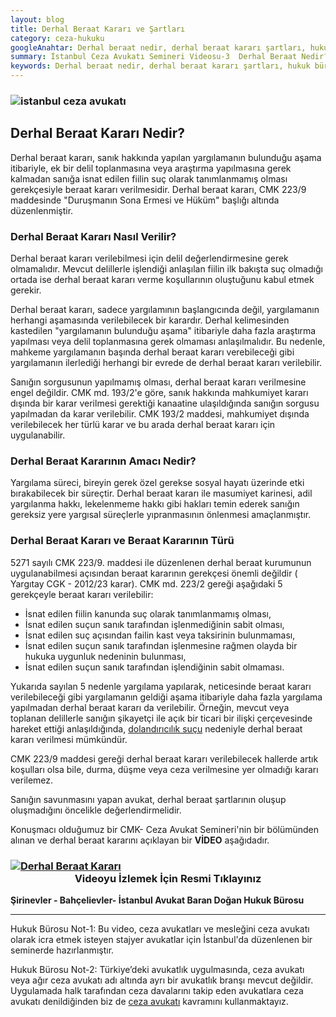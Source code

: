 ```yaml
---
layout: blog
title: Derhal Beraat Kararı ve Şartları
category: ceza-hukuku
googleAnahtar: Derhal beraat nedir, derhal beraat kararı şartları, hukuk bürosu, avukat, ağır ceza avukatı, istanbul avukat, istanbul ceza avukatı, ceza davası, cmk 223
summary: İstanbul Ceza Avukatı Semineri Videosu-3  Derhal Beraat Nedir? Derhal Beraat Kararı Nasıl Verilir? Ceza avukatlarına ve ceza avukatı olmak isteyen stajyer avukatlara yönelik İstanbul'da verdiğimiz mesleki seminerin videosu da yer almaktadır.
keywords: Derhal beraat nedir, derhal beraat kararı şartları, hukuk bürosu, avukat, ağır ceza avukatı, istanbul avukat, istanbul ceza avukatı, ceza davası, cmk 223, bahçelievler avukat, şirinevler avukat
---
```


### ![istanbul ceza avukatı](https://camo.githubusercontent.com/f24abcba8f58bb01aef0b92787e06b188fde43a5/687474703a2f2f692e68697a6c69726573696d2e636f6d2f704244455a6e2e6a7067 "Ceza Avukatı")

## Derhal Beraat Kararı Nedir?

Derhal beraat kararı, sanık hakkında yapılan yargılamanın bulunduğu aşama itibariyle, ek bir delil toplanmasına veya araştırma yapılmasına gerek kalmadan sanığa isnat edilen fiilin suç olarak tanımlanmamış olması gerekçesiyle beraat kararı verilmesidir. Derhal beraat kararı, CMK 223/9 maddesinde "Duruşmanın Sona Ermesi ve Hüküm" başlığı altında düzenlenmiştir. 

### Derhal Beraat Kararı Nasıl Verilir?

Derhal beraat kararı verilebilmesi için delil değerlendirmesine gerek olmamalıdır. Mevcut delillerle işlendiği anlaşılan fiilin ilk bakışta suç olmadığı ortada ise derhal beraat kararı verme koşullarının oluştuğunu kabul etmek gerekir. 

Derhal beraat kararı, sadece yargılamının başlangıcında değil, yargılamanın herhangi aşamasında verilebilecek bir karardır. Derhal kelimesinden kastedilen "yargılamanın bulunduğu aşama" itibariyle daha fazla araştırma yapılması veya delil toplanmasına gerek olmaması anlaşılmalıdır. Bu nedenle, mahkeme yargılamanın başında derhal beraat kararı verebileceği gibi yargılamanın ilerlediği herhangi bir evrede de derhal beraat kararı verilebilir.

Sanığın sorgusunun yapılmamış olması, derhal beraat kararı verilmesine engel değildir. CMK md. 193/2'e göre, sanık hakkında mahkumiyet kararı dışında bir karar verilmesi gerektiği kanaatine ulaşıldığında sanığın sorgusu yapılmadan da karar verilebilir. CMK 193/2 maddesi, mahkumiyet dışında verilebilecek her türlü karar ve bu arada derhal beraat kararı için uygulanabilir. 

### Derhal Beraat Kararının Amacı Nedir?

Yargılama süreci, bireyin gerek özel gerekse sosyal hayatı üzerinde etki bırakabilecek bir süreçtir. Derhal beraat kararı ile masumiyet karinesi, adil yargılanma hakkı, lekelenmeme hakkı gibi hakları temin ederek sanığın gereksiz yere yargısal süreçlerle yıpranmasının önlenmesi amaçlanmıştır. 

### Derhal Beraat Kararı ve Beraat Kararının Türü

5271 sayılı CMK 223/9. maddesi ile düzenlenen derhal beraat kurumunun uygulanabilmesi açısından beraat kararının gerekçesi önemli değildir ( Yargıtay CGK - 2012/23 karar). CMK md. 223/2 gereği aşağıdaki 5 gerekçeyle beraat kararı verilebilir:

* İsnat edilen fiilin kanunda suç olarak tanımlanmamış olması,
* İsnat edilen suçun sanık tarafından işlenmediğinin sabit olması,
* İsnat edilen suç açısından failin kast veya taksirinin bulunmaması,
* İsnat edilen suçun sanık tarafından işlenmesine rağmen olayda bir hukuka uygunluk nedeninin bulunması,
* İsnat edilen suçun sanık tarafından işlendiğinin sabit olmaması.

Yukarıda sayılan 5 nedenle yargılama  yapılarak, neticesinde beraat kararı verilebileceği gibi yargılamanın geldiği aşama itibariyle daha fazla yargılama yapılmadan derhal beraat kararı da verilebilir. Örneğin, mevcut veya toplanan delillerle sanığın şikayetçi ile açık bir ticari bir ilişki çerçevesinde hareket ettiği anlaşıldığında, [dolandırıcılık suçu](https://barandogan.av.tr/blog/ceza-hukuku/nitelikli-dolandiricilik-sucu-cezasi.html) nedeniyle derhal beraat kararı verilmesi mümkündür.
 
 
CMK 223/9 maddesi gereği derhal beraat kararı verilebilecek hallerde artık koşulları olsa bile, durma, düşme veya ceza verilmesine yer olmadığı kararı verilemez.

Sanığın savunmasını yapan avukat, derhal beraat şartlarının oluşup oluşmadığını öncelikle değerlendirmelidir. 


Konuşmacı olduğumuz bir CMK- Ceza Avukat Semineri'nin bir bölümünden alınan ve derhal beraat kararını açıklayan bir **VİDEO** aşağıdadır.



###  [![Derhal Beraat Kararı](https://camo.githubusercontent.com/8c2231fc1810ea0db66a5c95556aed44f1a1bb5d/687474703a2f2f692e68697a6c69726573696d2e636f6d2f4f41413345332e6a7067)](https://youtu.be/6kDYXp7Yds8 "Ceza Avukatı Semineri")<center>Videoyu İzlemek İçin Resmi Tıklayınız</center>

**Şirinevler - Bahçelievler- İstanbul Avukat Baran Doğan Hukuk Bürosu**

______________________________________________________________________________________________________________________________________

Hukuk Bürosu Not-1: Bu video, ceza avukatları ve mesleğini ceza avukatı olarak icra etmek isteyen stajyer avukatlar için İstanbul'da düzenlenen bir seminerde hazırlanmıştır.

Hukuk Bürosu Not-2: Türkiye’deki avukatlık uygulmasında, ceza avukatı veya ağır ceza avukatı adı altında ayrı bir avukatlık branşı mevcut değildir. Uygulamada halk tarafından ceza davalarını takip eden avukatlara ceza avukatı denildiğinden biz de [ceza avukatı](https://barandogan.av.tr/blog/ceza-hukuku/ceza-avukatinin-islevi.html) kavramını kullanmaktayız.
